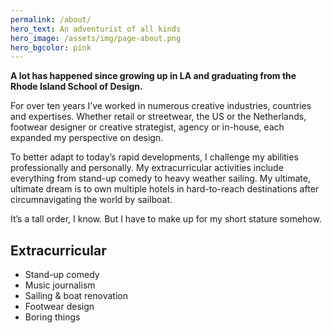 ```yaml
---
permalink: /about/
hero_text: An adventurist of all kinds
hero_image: /assets/img/page-about.png
hero_bgcolor: pink
---
```


**A lot has happened since growing up in LA and graduating from the Rhode Island School of Design.**

For over ten years I’ve worked in numerous creative industries, countries and expertises. Whether retail or streetwear, the US or the Netherlands, footwear designer or creative strategist, agency or in-house, each expanded my perspective on design.

To better adapt to today’s rapid developments, I challenge my abilities professionally and personally. My extracurricular activities include everything from stand-up comedy to heavy weather sailing. My ultimate, ultimate dream is to own multiple hotels in hard-to-reach destinations after circumnavigating the world by sailboat.

It’s a tall order, I know. But I have to make up for my short stature somehow.

## Extracurricular

- Stand-up comedy
- Music journalism
- Sailing & boat renovation
- Footwear design
- Boring things
